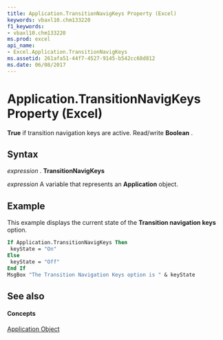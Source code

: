 ```yaml
---
title: Application.TransitionNavigKeys Property (Excel)
keywords: vbaxl10.chm133220
f1_keywords:
- vbaxl10.chm133220
ms.prod: excel
api_name:
- Excel.Application.TransitionNavigKeys
ms.assetid: 261afa51-44f7-4527-9145-b542cc68d812
ms.date: 06/08/2017
---
```



# Application.TransitionNavigKeys Property (Excel)

 **True** if transition navigation keys are active. Read/write **Boolean** .


## Syntax

 _expression_ . **TransitionNavigKeys**

 _expression_ A variable that represents an **Application** object.


## Example

This example displays the current state of the  **Transition navigation keys** option.


```vb
If Application.TransitionNavigKeys Then 
 keyState = "On" 
Else 
 keyState = "Off" 
End If 
MsgBox "The Transition Navigation Keys option is " & keyState
```


## See also


#### Concepts


[Application Object](application-object-excel.md)

